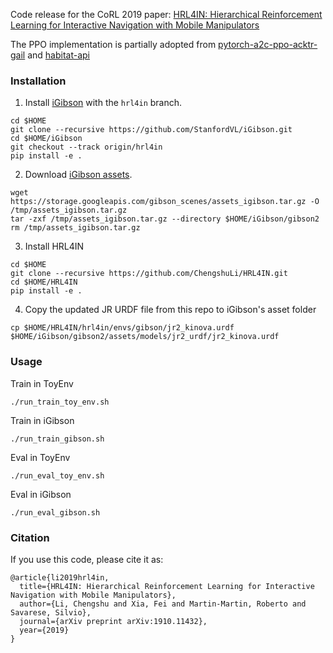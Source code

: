 Code release for the CoRL 2019 paper: [HRL4IN: Hierarchical Reinforcement Learning for Interactive Navigation with Mobile Manipulators](https://arxiv.org/abs/1910.11432)

The PPO implementation is partially adopted from [pytorch-a2c-ppo-acktr-gail](https://github.com/ikostrikov/pytorch-a2c-ppo-acktr-gail) and [habitat-api](https://github.com/facebookresearch/habitat-api)

### Installation
1. Install [iGibson](https://github.com/StanfordVL/iGibson) with the `hrl4in` branch.
```
cd $HOME
git clone --recursive https://github.com/StanfordVL/iGibson.git
cd $HOME/iGibson
git checkout --track origin/hrl4in
pip install -e .
```

2. Download [iGibson assets](https://storage.googleapis.com/gibson_scenes/assets_igibson.tar.gz).
```
wget https://storage.googleapis.com/gibson_scenes/assets_igibson.tar.gz -O /tmp/assets_igibson.tar.gz
tar -zxf /tmp/assets_igibson.tar.gz --directory $HOME/iGibson/gibson2
rm /tmp/assets_igibson.tar.gz
```

3. Install HRL4IN
```
cd $HOME
git clone --recursive https://github.com/ChengshuLi/HRL4IN.git 
cd $HOME/HRL4IN
pip install -e .
```

4. Copy the updated JR URDF file from this repo to iGibson's asset folder
```
cp $HOME/HRL4IN/hrl4in/envs/gibson/jr2_kinova.urdf $HOME/iGibson/gibson2/assets/models/jr2_urdf/jr2_kinova.urdf
```

### Usage

Train in ToyEnv
```
./run_train_toy_env.sh
```

Train in iGibson
```
./run_train_gibson.sh
```

Eval in ToyEnv
```
./run_eval_toy_env.sh
```

Eval in iGibson
```
./run_eval_gibson.sh
```

### Citation
If you use this code, please cite it as:
```
@article{li2019hrl4in,
  title={HRL4IN: Hierarchical Reinforcement Learning for Interactive Navigation with Mobile Manipulators},
  author={Li, Chengshu and Xia, Fei and Martin-Martin, Roberto and Savarese, Silvio},
  journal={arXiv preprint arXiv:1910.11432},
  year={2019}
}
```
